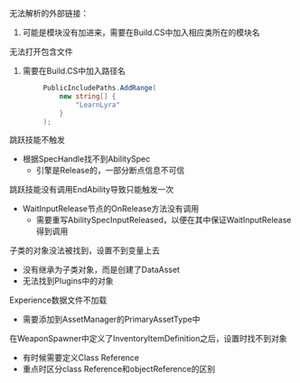 无法解析的外部链接：

1. 可能是模块没有加进来，需要在Build.CS中加入相应类所在的模块名

无法打开包含文件

1. 需要在Build.CS中加入路径名

   ```c#
   		PublicIncludePaths.AddRange(
   			new string[] {
   				"LearnLyra"
   			}
   		);
   ```


跳跃技能不触发

- 根据SpecHandle找不到AbilitySpec
  - 引擎是Release的，一部分断点信息不可信

跳跃技能没有调用EndAbility导致只能触发一次

- WaitInputRelease节点的OnRelease方法没有调用
  - 需要重写AbilitySpecInputReleased，以便在其中保证WaitInputRelease得到调用

子类的对象没法被找到，设置不到变量上去

- 没有继承为子类对象，而是创建了DataAsset
- 无法找到Plugins中的对象

Experience数据文件不加载

- 需要添加到AssetManager的PrimaryAssetType中

在WeaponSpawner中定义了InventoryItemDefinition之后，设置时找不到对象

- 有时候需要定义Class Reference
- 重点时区分class Reference和objectReference的区别